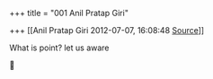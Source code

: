 +++
title = "001 Anil Pratap Giri"

+++
[[Anil Pratap Giri	2012-07-07, 16:08:48 [Source](https://groups.google.com/g/bvparishat/c/ovUjd_gzDPQ)]]



What is point? let us aware




